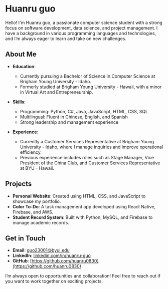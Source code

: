 # Huanru guo

Hello! I'm Huanru guo, a passionate computer science student with a strong focus on software development, data science, and project management. I have a background in various programming languages and technologies, and I’m always eager to learn and take on new challenges.

## About Me

- **Education**: 
  - Currently pursuing a Bachelor of Science in Computer Science at Brigham Young University - Idaho.
  - Formerly studied at Brigham Young University - Hawaii, with a minor in Virtual Art and Entrepreneurship.

- **Skills**: 
  - Programming: Python, C#, Java, JavaScript, HTML, CSS, SQL
  - Multilingual: Fluent in Chinese, English, and Spanish
  - Strong leadership and management experience

- **Experience**:
  - Currently a Customer Services Representative at Brigham Young University - Idaho, where I manage inquiries and improve operational efficiency.
  - Previous experience includes roles such as Stage Manager, Vice President of the China Club, and Customer Services Representative at BYU - Hawaii.
  
## Projects

- **Personal Website**: Created using HTML, CSS, and JavaScript to showcase my portfolio.
- **Color To-Do**: A task management app developed using React Native, Firebase, and AWS.
- **Student Record System**: Built with Python, MySQL, and Firebase to manage academic records.

## Get in Touch

- **Email**: [guo23001@byui.edu](mailto:guo23001@byui.edu)
- **LinkedIn**: [linkedin.com/in/huanru-guo](https://www.linkedin.com/in/huanru-guo)
- **GitHub**: [https://github.com/huanru0830](https://github.com/huanru0830)

I’m always open to opportunities and collaboration! Feel free to reach out if you want to work together on exciting projects.

